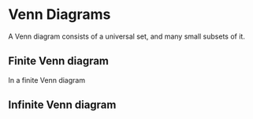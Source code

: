 # Venn Diagrams

A Venn diagram consists of a universal set, and many small subsets of it.

## Finite Venn diagram

In a finite Venn diagram

## Infinite Venn diagram
